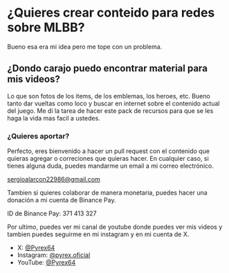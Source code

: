 # ¿Quieres crear conteido para redes sobre MLBB?

Bueno esa era mi idea pero me tope con un problema.

## ¿Dondo carajo puedo encontrar material para mis videos?

Lo que son fotos de los items, de los emblemas, los heroes, etc.
Bueno tanto dar vueltas como loco y buscar en internet sobre el contenido actual del juego.
Me di la tarea de hacer este pack de recursos para que se les haga la vida mas facil a ustedes.

### ¿Quieres aportar?

Perfecto, eres bienvenido a hacer un pull request con el contenido que quieras agregar o correciones que quieras hacer.
En cualquier caso, si tienes alguna duda, puedes mandarme un email a mi correo electrónico.

sergioalarcon22986@gmail.com

Tambien si quieres colaborar de manera monetaria, puedes hacer una donación a mi cuenta de Binance Pay.

ID de Binance Pay: 371 413 327

Por ultimo, puedes ver mi canal de youtube donde puedes ver mis videos y tambien puedes seguirme en mi instagram y en mi cuenta de X.

- X: [@Pyrex64](https://x.com/Pyrex64/)
- Instagram: [@pyrex.oficial](https://instagram.com/pyrex.oficial?igsh=bW1lNWQxZ3Bta29p)
- YouTube: [@Pyrex64](https://youtube.com/@pyrex64?si=BzHN-FPbVIvPlZ-)
